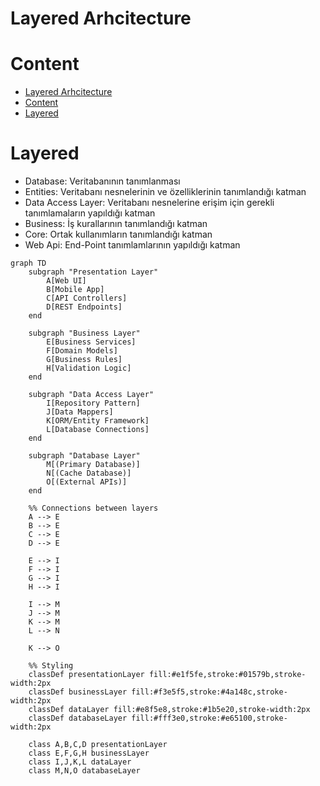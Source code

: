 # Layered Arhcitecture

# Content
- [Layered Arhcitecture](#layered-arhcitecture)
- [Content](#content)
- [Layered](#layered)

# Layered

* Database:  Veritabanının tanımlanması
* Entities: Veritabanı nesnelerinin ve özelliklerinin tanımlandığı katman
* Data Access Layer: Veritabanı nesnelerine erişim için gerekli tanımlamaların yapıldığı katman
* Business: İş kurallarının tanımlandığı katman
* Core: Ortak kullanımların tanımlandığı katman
* Web Api: End-Point tanımlamlarının yapıldığı katman

```mermaid
graph TD
    subgraph "Presentation Layer"
        A[Web UI]
        B[Mobile App]
        C[API Controllers]
        D[REST Endpoints]
    end
    
    subgraph "Business Layer"
        E[Business Services]
        F[Domain Models]
        G[Business Rules]
        H[Validation Logic]
    end
    
    subgraph "Data Access Layer"
        I[Repository Pattern]
        J[Data Mappers]
        K[ORM/Entity Framework]
        L[Database Connections]
    end
    
    subgraph "Database Layer"
        M[(Primary Database)]
        N[(Cache Database)]
        O[(External APIs)]
    end
    
    %% Connections between layers
    A --> E
    B --> E
    C --> E
    D --> E
    
    E --> I
    F --> I
    G --> I
    H --> I
    
    I --> M
    J --> M
    K --> M
    L --> N
    
    K --> O
    
    %% Styling
    classDef presentationLayer fill:#e1f5fe,stroke:#01579b,stroke-width:2px
    classDef businessLayer fill:#f3e5f5,stroke:#4a148c,stroke-width:2px
    classDef dataLayer fill:#e8f5e8,stroke:#1b5e20,stroke-width:2px
    classDef databaseLayer fill:#fff3e0,stroke:#e65100,stroke-width:2px
    
    class A,B,C,D presentationLayer
    class E,F,G,H businessLayer
    class I,J,K,L dataLayer
    class M,N,O databaseLayer
```